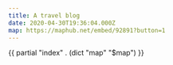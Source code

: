 ```yaml
---
title: A travel blog
date: 2020-04-30T19:36:04.000Z
map: https://maphub.net/embed/92891?button=1
---
```


{{ partial "index" . (dict "map" "$map") }}